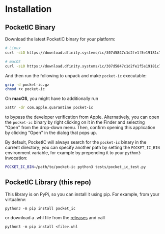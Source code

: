 # Installation

## PocketIC Binary

Download the latest PocketIC binary for your platform:

```bash
# Linux
curl -sLO https://download.dfinity.systems/ic/307d5847c1d2fe1f5e19181c7d0fcec23f4658b3/openssl-static-binaries/x86_64-linux/pocket-ic.gz
```

```bash
# macOS
curl -sLO https://download.dfinity.systems/ic/307d5847c1d2fe1f5e19181c7d0fcec23f4658b3/openssl-static-binaries/x86_64-darwin/pocket-ic.gz
```

And then run the following to unpack and make `pocket-ic` executable:

```bash
gzip -d pocket-ic.gz
chmod +x pocket-ic
```

On **macOS**, you might have to additionally run
```bash
xattr -dr com.apple.quarantine pocket-ic
```
to bypass the developer verification from Apple.
Alternatively, you can open the `pocket-ic` binary by right clicking on it in the Finder and selecting "Open" from the drop-down menu.
Then, confirm opening this application by clicking "Open" in the dialog that pops up.

By default, PocketIC will always search for the `pocket-ic` binary in the current directory; you can specify another path by setting the `POCKET_IC_BIN` environment variable, for example by prepending it to your `python3` invocation:

```bash
POCKET_IC_BIN=/path/to/pocket-ic python3 tests/pocket_ic_test.py
```

## PocketIC Library (this repo)

This library is on PyPi, so you can install it using pip. For example, from your virtualenv:

```python3 -m pip install pocket_ic```

or download a .whl file from the [releases](https://github.com/dfinity/pocketic-py/releases) and call

```python3 -m pip install <file>.whl```
